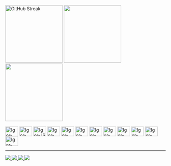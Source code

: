 <div>
  <a href='https://github.com/Igorgomes98'>
<!--     <img height='180em' src='https://github-readme-stats.vercel.app/api?username=Igorgomes98&theme=dracula&show_icons=true&include_all_commits=true&count_private=true'/> -->
    <a href="https://git.io/streak-stats"><img height='180em' src="https://streak-stats.demolab.com?user=igorgomes98&theme=dracula" alt="GitHub Streak" /></a>
    <img height='180em' src='https://github-readme-stats.vercel.app/api/top-langs/?username=Igorgomes98&layout=compact&langs_count=16&theme=dracula'/>
    <img height='180em' src='https://github-readme-stats.vercel.app/api/wakatime?username=igorgomes98&custom_title=Time%20Stats&hide_progress=false&theme=dracula&langs_count=10&layout=compact'/>
 </a>
</div>
<div style='display: inline-block'><br>
  <img align='center' alt='Igor-HTML' height= '30' width='40' src="https://cdn.jsdelivr.net/gh/devicons/devicon/icons/html5/html5-plain.svg" />
  <img align='center' alt='Igor-CSS' height= '30' width='40' src="https://cdn.jsdelivr.net/gh/devicons/devicon/icons/css3/css3-plain.svg" />
  <img align='center' alt='Igor-JS' height= '30' width='40' src="https://cdn.jsdelivr.net/gh/devicons/devicon/icons/javascript/javascript-plain.svg" />
  <img align='center' alt='Igor-TS' height= '30' width='40' src="https://cdn.jsdelivr.net/gh/devicons/devicon@latest/icons/typescript/typescript-plain.svg" />
  <img align='center' alt='Igor-ANGULAR' height= '30' width='40' src="https://cdn.jsdelivr.net/gh/devicons/devicon@latest/icons/angular/angular-original.svg" />
  <img align='center' alt='Igor-DOT' height= '30' width='40' src="https://cdn.jsdelivr.net/gh/devicons/devicon/icons/dot-net/dot-net-plain.svg" />        
  <img align='center' alt='Igor-CSHARP' height= '30' width='40' src="https://cdn.jsdelivr.net/gh/devicons/devicon/icons/csharp/csharp-plain.svg" />
  <img align='center' alt='Igor-FLUTTER' height= '30' width='40' src="https://cdn.jsdelivr.net/gh/devicons/devicon/icons/flutter/flutter-plain.svg" />
  <img align='center' alt='Igor-DART' height= '30' width='40' src="https://cdn.jsdelivr.net/gh/devicons/devicon/icons/dart/dart-plain.svg" />
  <img align='center' alt='Igor-PHP' height= '30' width='40'src="https://cdn.jsdelivr.net/gh/devicons/devicon/icons/php/php-plain.svg" />
  <img align='center' alt='Igor-MYSQL' height= '30' width='40' src="https://cdn.jsdelivr.net/gh/devicons/devicon@latest/icons/mysql/mysql-original.svg" />
  <img align='center' alt='Igor-FIREBASE' height= '30' width='40' src="https://cdn.jsdelivr.net/gh/devicons/devicon/icons/firebase/firebase-plain.svg" />
</div>
<hr>
<div>
  <a href='https://www.facebook.com/igor.gomes.370515/' target='_blank'>
    <img src='https://img.shields.io/badge/Facebook-1877F2?style=for-the-badge&logo=facebook&logoColor=white' target="_blank">
  </a>
  <a href='https://www.instagram.com/igorgomes98/' target='_blank'>
    <img src='https://img.shields.io/badge/Instagram-E4405F?style=for-the-badge&logo=instagram&logoColor=white' target="_blank">
  </a>
  <a href='https://www.linkedin.com/in/igor-gomes-76b59a144/' target='_blank'>
    <img src='https://img.shields.io/badge/LinkedIn-0077B5?style=for-the-badge&logo=linkedin&logoColor=white' target="_blank">
  </a>
  <a href='mailto:iagomes95@gmail.com'>
    <img src='https://img.shields.io/badge/Gmail-D14836?style=for-the-badge&logo=gmail&logoColor=white' target="_blank">
  </a>
</div>
 
